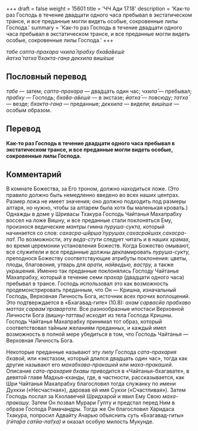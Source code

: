 +++
draft = false
weight = 15601
title = 'ЧЧ Ади 17.18'
description = 'Как-то раз Господь в течение двадцати одного часа пребывал в экстатическом трансе, и все преданные могли видеть особые, сокровенные лилы Господа.'
summary = 'Как-то раз Господь в течение двадцати одного часа пребывал в экстатическом трансе, и все преданные могли видеть особые, сокровенные лилы Господа.'
+++

_табе сапта-прахара чхила̄ прабху бха̄ва̄веш́е  
йатха̄ татха̄ бхакта-ган̣а декхила виш́еше_

## Пословный перевод

_табе_ — затем; _сапта_\-_прахара_ — двадцать один час; _чхила̄_ — пребывал; _прабху_ — Господь; _бха̄ва_\-_а̄веш́е_ — в экстазе; _йатха̄_ — повсюду; _татха̄_ — везде; _бхакта_\-_ган̣а_ — преданные; _декхила_ — видели; _виш́еше_ — особым образом.

## Перевод

**Как-то раз Господь в течение двадцати одного часа пребывал в экстатическом трансе, и все преданные могли видеть особые, сокровенные лилы Господа.**

## Комментарий

В комнате Божества, за Его троном, должно находиться ложе. (Это правило должно быть немедленно введено во всех наших центрах. Размер ложа не имеет значения; оно должно подходить под размеры алтаря, но нужно, чтобы за алтарем была хотя бы маленькая кровать.) Однажды в доме у Шривасы Тхакура Господь Чайтанья Махапрабху воссел на ложе Вишну, и все преданные стали поклоняться Ему, произнося ведические _мантры_ гимна _пуруша-сукта,_ который начинается со слов: _сахасра-ш́ӣрша̄ пурушах̣ сахасра̄кшах̣ сахасра-па̄т._ По возможности, эту _веда-стути_ следует читать и в наших храмах, во время церемонии установления Божеств. Когда Божество омывают, все служители и все преданные должны декламировать _пуруша-сукту,_ преподнося Божеству соответствующие атрибуты поклонения: цветы, плоды, благовония, утварь для _арати, найведью, вастру,_ а также украшения. Именно так преданные поклонялись Господу Чайтанье Махапрабху, который в течение семи _прахар_ (двадцати одного часа) пребывал в трансе. Господь использовал это как возможность продемонстрировать преданным, что Он — Кришна, изначальный Господь, Верховная Личность Бога, источник всех прочих воплощений. Это подтверждается в «Бхагавад-гите» (10.8): _ахам̇ сарвасйа прабхаво маттах̣ сарвам̇ правартате._ Все разнообразные ипостаси Верховной Личности Бога _(вишну-таттвы)_ исходят из тела Господа Кришны. Господь Чайтанья Махапрабху принимал тот образ, который соответствовал тайным желаниям преданных, и каждый имел возможность в полной мере убедиться в том, что Господь Чайтанья — Верховная Личность Бога.

Некоторые преданные называют эту _лилу_ Господа _сата-прахария бхавой,_ или «экстазом, который длился двадцать один час», тогда как другие называют его _махабхава-пракашей_ или _маха-пракашей_. Описание _сата-прахария бхавы_ приводится в «Чайтанья-бхагавате», в девятой главе Мадхья-кханды, где, в частности, рассказывается, как Шри Чайтанья Махапрабху благословил тогда служанку по имени Духкхи («Несчастная»), даровав ей имя Сукхи («Счастливая»). Затем Господь послал за Кхолавечей Шридхарой и явил Ему Свою _маха-пракашу._ Затем Он позвал Мурари Гупту и предстал перед Ним в образе Господа Рамачандры. Тогда же Он благословил Харидаса Тхакура, попросил Адвайту Ачарью объяснить суть «Бхагавад-гиты» _(гӣта̄ра сатйа-па̄т̣ха)_ и оказал особую милость Мукунде.
